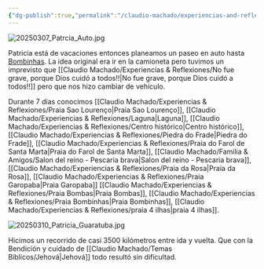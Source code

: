 ```yaml
---
{"dg-publish":true,"permalink":"/claudio-machado/experiencias-and-reflexiones/viaje-en-auto-a-bombinhas/","tags":["vacaciones","automóvil","Brasil","bombinhas"]}
---
```


![20250307_Patrcia_Auto.jpg](/img/user/Personal/Im%C3%A1genes/20250307_Patrcia_Auto.jpg) 

Patricia está de vacaciones entonces planeamos un paseo en auto hasta [Bombinhas](https://maps.app.goo.gl/e4FjpCDWhmw7jQ1s6). La idea original era ir en la camioneta pero tuvimos un imprevisto que [[Claudio Machado/Experiencias & Reflexiones/No fue grave, porque Dios cuidó a todos!!\|No fue grave, porque Dios cuidó a todos!!]] pero que nos hizo cambiar de vehículo.

Durante 7 días conocimos [[Claudio Machado/Experiencias & Reflexiones/Praia Sao Lourenço\|Praia Sao Lourenço]], [[Claudio Machado/Experiencias & Reflexiones/Laguna\|Laguna]], [[Claudio Machado/Experiencias & Reflexiones/Centro histórico\|Centro histórico]], [[Claudio Machado/Experiencias & Reflexiones/Piedra do Frade\|Piedra do Frade]], [[Claudio Machado/Experiencias & Reflexiones/Praia do Farol de Santa Marta\|Praia do Farol de Santa Marta]], [[Claudio Machado/Familia & Amigos/Salon del reino - Pescaria brava\|Salon del reino - Pescaria brava]],  [[Claudio Machado/Experiencias & Reflexiones/Praia da Rosa\|Praia da Rosa]], [[Claudio Machado/Experiencias & Reflexiones/Praia Garopaba\|Praia Garopaba]] [[Claudio Machado/Experiencias & Reflexiones/Praia Bombas\|Praia Bombas]], [[Claudio Machado/Experiencias & Reflexiones/Praia Bombinhas\|Praia Bombinhas]], [[Claudio Machado/Experiencias & Reflexiones/praia 4 ilhas\|praia 4 ilhas]].

![20250310_Patricia_Guaratuba.jpg](/img/user/Personal/Im%C3%A1genes/20250310_Patricia_Guaratuba.jpg)

Hicimos un recorrido de casi 3500 kilómetros entre ida y vuelta. Que con la Bendición y cuidado de [[Claudio Machado/Temas Bíblicos/Jehová\|Jehová]] todo resultó sin dificultad.





 
